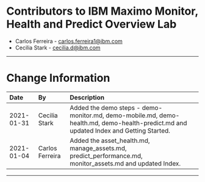 
# Contributors to IBM Maximo  Monitor, Health and Predict Overview Lab

- Carlos Ferreira - <carlos.ferreira1@ibm.com>
- Cecilia Stark - <cecilia.d@ibm.com>

---

# Change Information

|Date     |By             | Description                                           |
|:--------|:--------------|:------------------------------------------------------|
|2021-01-31|Cecilia Stark| Added the demo steps - demo-monitor.md, demo-mobile.md, demo-health.md, demo-health-predict.md and updated Index and Getting Started. |
|2021-01-04|Carlos Ferreira| Added the asset_health.md, manage_assets.md, predict_performance.md, monitor_assets.md and updated Index. |
---
